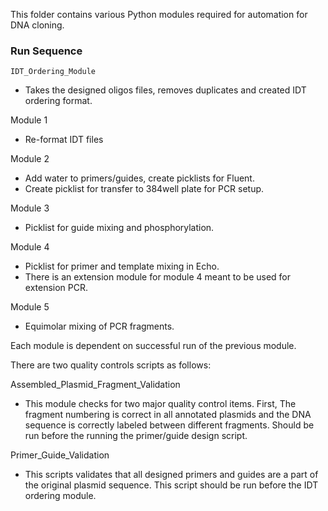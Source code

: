 This folder contains various Python modules required for automation for DNA cloning.


### Run Sequence 

`IDT_Ordering_Module`
- Takes the designed oligos files, removes duplicates and created IDT ordering format. <br>

Module 1
- Re-format IDT files  

Module 2
- Add water to primers/guides, create picklists for Fluent.
- Create picklist for transfer to 384well plate for PCR setup.

Module 3
- Picklist for guide mixing and phosphorylation.

Module 4
- Picklist for primer and template mixing in Echo.
- There is an extension module for module 4 meant to be used for extension PCR. 

Module 5
- Equimolar mixing of PCR fragments.

Each module is dependent on successful run of the previous module. 




There are two quality controls scripts as follows:


Assembled_Plasmid_Fragment_Validation
- This module checks for two major quality control items. First, The fragment numbering is correct in all annotated plasmids and the DNA sequence is correctly labeled between different fragments. Should be run before the running the primer/guide design script. 


Primer_Guide_Validation
- This scripts validates that all designed primers and guides are a part of the original plasmid sequence. This script should be run before the IDT ordering module. 